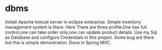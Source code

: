 # dbms
Install Apache tomcat server in eclipse enterprise.
Simple inventory management system is there.
Here There are three profile.One has full control,one can take order only,one can update product details.
Use my Sql as Database and configure Credentials in this project.
Some bug are there but this is simple demostration.
Done in Spring MVC.

